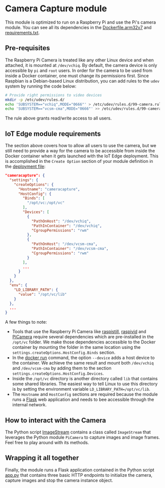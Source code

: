 # Camera Capture module

This module is optimized to run on a Raspberry Pi and use the Pi's camera module. You can see all its dependencies in the [Dockerfile.arm32v7](./Dockerfile.arm32v7) and [requirements.txt](./requirements.txt).



## Pre-requisites

The Raspberry Pi Camera is treated like any other Linux device and when attached, it is mounted at `/dev/vchiq`. By default, the camera device is only accessible by `pi` and `root` users. In order for the camera to be used from inside a Docker container, one must change its permissions first. Since Raspbian is a Debian-based Linux distribution, you can add rules to the `udev` system by running the code below:

```bash
# Provide right permissions to video devices
mkdir -p /etc/udev/rules.d/
echo 'SUBSYSTEM=="vchiq",MODE="0666"' > /etc/udev/rules.d/99-camera.rules
echo 'SUBSYSTEM=="vcsm-cma",MODE="0666"' >> /etc/udev/rules.d/99-camera.rules
```



The rule above grants read/write access to all users.



## IoT Edge module requirements

The section above covers how to allow all users to use the camera, but we still need to provide a way for the camera to be accessible from inside the Docker container when it gets launched with the IoT Edge deployment. This is accomplished in the `Create Option` section of your module definition in the [deployment file](../../deployment.template.json):

```json
"cameracapture": {
  "settings": {
    "createOptions": {
      "Hostname": "cameracapture",
      "HostConfig": {
        "Binds": [
          "/opt/vc:/opt/vc"
        ],
        "Devices": [
          {
            "PathOnHost": "/dev/vchiq",
            "PathInContainer": "/dev/vchiq",
            "CgroupPermissions": "rwm"
          },
          {
            "PathOnHost": "/dev/vcsm-cma",
            "PathInContainer": "/dev/vcsm-cma",
            "CgroupPermissions": "rwm"
          }
        ],
        ...
      }
    }
  },
  "env": {
    "LD_LIBRARY_PATH": {
      "value": "/opt/vc/lib"
    }
  },
  ...
}
```



A few things to note:

- Tools that use the Raspberry Pi Camera like [raspistill](https://www.raspberrypi.org/documentation/usage/camera/raspicam/raspistill.md), [raspivid](https://www.raspberrypi.org/documentation/usage/camera/raspicam/raspivid.md) and [PiCamera](https://picamera.readthedocs.io/en/release-1.13/) require several dependencies which are pre-installed in the `/opt/vc` folder. We make those dependencies accessible to the Docker container by mounting the folder in the same location using the `settings.createOptions.HostConfig.Binds` section.
- In the [docker run](https://docs.docker.com/engine/reference/commandline/run/) command, the option `--device` adds a host device to the container. We achieve the same result and mount both `/dev/vchiq` and `/dev/vcsm-cma` by adding them to the section `settings.createOptions.HostConfig.Devices`.
- Inside the `/opt/vc` directory is another directory called `lib` that contains some shared libraries. The easiest way to tell Linux to use this directory is by setting the environment variable `LD_LIBRARY_PATH=/opt/vc/lib`.
- The `Hostname` and `HostConfig` sections are required because the module runs a [Flask](https://flask.palletsprojects.com/en/1.1.x/) web application and needs to bee accessible through the internal network.



## How to interact with the Camera

The Python script [ImageStream](./app/packages/ImageStream.py) contains a class called `ImageStream` that leverages the Python module `PiCamera` to capture images and image frames. Feel free to play around with its methods.



## Wrapping it all together

Finally, the module runs a Flask application contained in the Python script [app.py](app/app.py) that contains three basic HTTP endpoints to initialize the camera, capture images and stop the camera instance object.